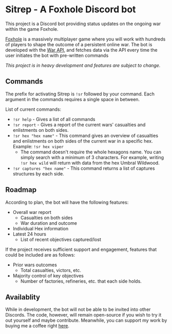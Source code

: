# Sitrep - A Foxhole Discord bot
This project is a Discord bot providing status updates on the ongoing war within the game Foxhole.

[Foxhole](https://www.foxholegame.com/) is a massively multiplayer game where you will work with hundreds of players to shape the outcome of a persistent online war. The bot is developed with the [War API](https://github.com/clapfoot/warapi), and fetches data via the API every time the user initiates the bot with pre-written commands

*This project is in heavy development and features are subject to change.*
## Commands
The prefix for activating Sitrep is `!sr` followed by your command. Each argument in the commands requires a single space in between.

List of current commands:
- `!sr help` - Gives a list of all commands
- `!sr report` - Gives a report of the current wars' casualties and enlistments on both sides.
- `!sr hex "hex name"` - This command gives an overview of casualties and enlistments on both sides of the current war in a specific hex. Example: `!sr hex viper`
  - The command doesn't require the whole hexagons name. You can simply search with a minimum of 3 characters. For example, writing `!sr hex wild` will return with data from the hex Umbral Wildwood. 
- `!sr captures "hex name"` - This command returns a list of captures structures by each side.

## Roadmap
According to plan, the bot will have the following features:
- Overall war report
  - Casualties on both sides
  - War duration and outcome
- Individual Hex information
- Latest 24 hours
  - List of recent objectives captured/lost

If the project receives sufficient support and engagement, features that could be included are as follows:
- Prior wars outcomes
  - Total casualties, victors, etc.
- Majority control of key objectives
  - Number of factories, refineries, etc. that each side holds.

## Availablity
While in development, the bot will not be able to be invited into other Discords. The code, however, will remain open-source if you wish to try it out yourself and maybe contribute. Meanwhile, you can support my work by buying me a coffee right [here](https://www.buymeacoffee.com/uberibsen). 